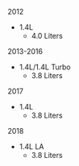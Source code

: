 2012
- 1.4L
    - 4.0 Liters

2013-2016
- 1.4L/1.4L Turbo
    - 3.8 Liters

2017
- 1.4L
    - 3.8 Liters

2018
- 1.4L LA
    - 3.8 Liters
